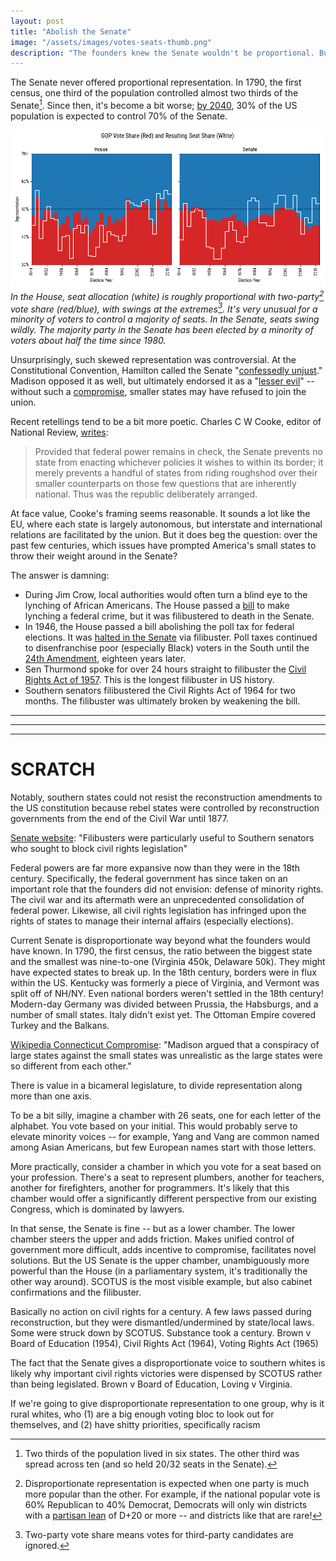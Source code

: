 ```yaml
---
layout: post
title: "Abolish the Senate"
image: "/assets/images/votes-seats-thumb.png"
description: "The founders knew the Senate wouldn't be proportional. But that's not the only problem."
---
```


The Senate never offered proportional representation. In 1790, the first census, one third of the population controlled almost two thirds of the Senate[^1]. Since then, it's become a bit worse; [by 2040](https://www.washingtonpost.com/news/politics/wp/2017/11/28/by-2040-two-thirds-of-americans-will-be-represented-by-30-percent-of-the-senate/), 30% of the US population is expected to control 70% of the Senate.

[^1]: Two thirds of the population lived in six states. The other third was spread across ten (and so held 20/32 seats in the Senate).

![](/assets/images/congress-votes-seats.png)
*In the House, seat allocation (white) is roughly proportional with two-party[^2] vote share (red/blue), with swings at the extremes[^3]. It's very unusual for a minority of voters to control a majority of seats. In the Senate, seats swing wildly. The majority party in the Senate has been elected by a minority of voters about half the time since 1980.*

[^2]: Disproportionate representation is expected when one party is much more popular than the other. For example, if the national popular vote is 60% Republican to 40% Democrat, Democrats will only win districts with a [partisan lean](https://en.wikipedia.org/wiki/Cook_Partisan_Voting_Index) of D+20 or more -- and districts like that are rare!

[^3]: Two-party vote share means votes for third-party candidates are ignored.

Unsurprisingly, such skewed representation was controversial. At the Constitutional Convention, Hamilton called the Senate "[confessedly unjust](http://avalon.law.yale.edu/subject_menus/debcont.asp)." Madison opposed it as well, but ultimately endorsed it as a "[lesser evil](https://www.congress.gov/resources/display/content/The+Federalist+Papers#TheFederalistPapers-62)" -- without such a [compromise](https://en.wikipedia.org/wiki/Connecticut_Compromise), smaller states may have refused to join the union.

Recent retellings tend to be a bit more poetic. Charles C W Cooke, editor of National Review, [writes](https://www.nationalreview.com/2018/07/senate-hasnt-skewed-supreme-court-to-right/):

> Provided that federal power remains in check, the Senate prevents no state from enacting whichever policies it wishes to within its border; it merely prevents a handful of states from riding roughshod over their smaller counterparts on those few questions that are inherently national. Thus was the republic deliberately arranged.

At face value, Cooke's framing seems reasonable. It sounds a lot like the EU, where each state is largely autonomous, but interstate and international relations are facilitated by the union. But it does beg the question: over the past few centuries, which issues have prompted America's small states to throw their weight around in the Senate?

The answer is damning:

- During Jim Crow, local authorities would often turn a blind eye to the lynching of African Americans. The House passed a [bill](https://en.wikipedia.org/wiki/Dyer_Anti-Lynching_Bill) to make lynching a federal crime, but it was filibustered to death in the Senate.
- In 1946, the House passed a bill abolishing the poll tax for federal elections. It was [halted in the Senate](https://library.cqpress.com/cqalmanac/document.php?id=cqal46-1411331) via filibuster. Poll taxes continued to disenfranchise poor (especially Black) voters in the South until the [24th Amendment](https://en.wikipedia.org/wiki/Twenty-fourth_Amendment_to_the_United_States_Constitution), eighteen years later.
- Sen Thurmond spoke for over 24 hours straight to filibuster the [Civil Rights Act of 1957](https://en.wikipedia.org/wiki/Civil_Rights_Act_of_1957). This is the longest filibuster in US history.
- Southern senators filibustered the Civil Rights Act of 1964 for two months. The filibuster was ultimately broken by weakening the bill.


-----------
-----------
-----------

# SCRATCH

Notably, southern states could not resist the reconstruction amendments to the US constitution because rebel states were controlled by reconstruction governments from the end of the Civil War until 1877.

[Senate website](https://www.senate.gov/artandhistory/history/common/briefing/Filibuster_Cloture.htm): "Filibusters were particularly useful to Southern senators who sought to block civil rights legislation"

Federal powers are far more expansive now than they were in the 18th century. Specifically, the federal government has since taken on an important role that the founders did not envision: defense of minority rights. The civil war and its aftermath were an unprecedented consolidation of federal power. Likewise, all civil rights legislation has infringed upon the rights of states to manage their internal affairs (especially elections).

Current Senate is disproportionate way beyond what the founders would have known. In 1790, the first census, the ratio between the biggest state and the smallest was nine-to-one (Virginia 450k, Delaware 50k). They might have expected states to break up. In the 18th century, borders were in flux within the US. Kentucky was formerly a piece of Virginia, and Vermont was split off of NH/NY. Even national borders weren't settled in the 18th century! Modern-day Germany was divided between Prussia, the Habsburgs, and a number of small states. Italy didn't exist yet. The Ottoman Empire covered Turkey and the Balkans.

[Wikipedia Connecticut Compromise](https://en.wikipedia.org/wiki/Connecticut_Compromise): "Madison argued that a conspiracy of large states against the small states was unrealistic as the large states were so different from each other."

There is value in a bicameral legislature, to divide representation along more than one axis.

To be a bit silly, imagine a chamber with 26 seats, one for each letter of the alphabet. You vote based on your initial. This would probably serve to elevate minority voices -- for example, Yang and Vang are common named among Asian Americans, but few European names start with those letters.

More practically, consider a chamber in which you vote for a seat based on your profession. There's a seat to represent plumbers, another for teachers, another for firefighters, another for programmers. It's likely that this chamber would offer a significantly different perspective from our existing Congress, which is dominated by lawyers.

In that sense, the Senate is fine -- but as a lower chamber. The lower chamber steers the upper and adds friction. Makes unified control of government more difficult, adds incentive to compromise, facilitates novel solutions. But the US Senate is the upper chamber, unambiguously more powerful than the House (in a parliamentary system, it's traditionally the other way around). SCOTUS is the most visible example, but also cabinet confirmations and the filibuster.

Basically no action on civil rights for a century. A few laws passed during reconstruction, but they were dismantled/undermined by state/local laws. Some were struck down by SCOTUS. Substance took a century. Brown v Board of Education (1954), Civil Rights Act (1964), Voting Rights Act (1965)

The fact that the Senate gives a disproportionate voice to southern whites is likely why important civil rights victories were dispensed by SCOTUS rather than being legislated. Brown v Board of Education, Loving v Virginia.

If we're going to give disproportionate representation to one group, why is it rural whites, who (1) are a big enough voting bloc to look out for themselves, and (2) have shitty priorities, specifically racism
